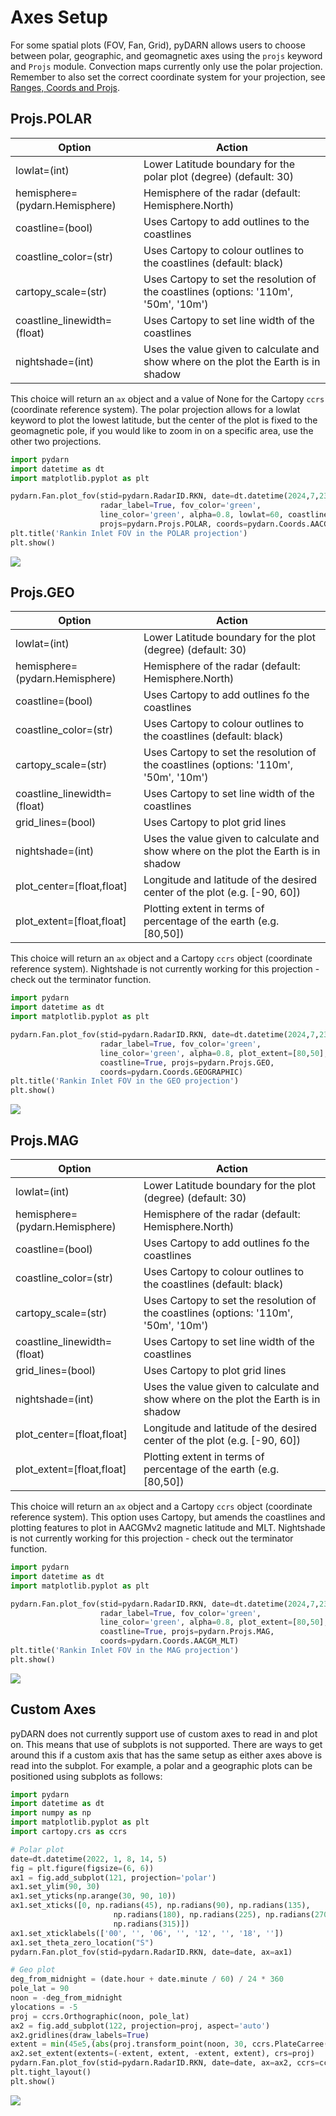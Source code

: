 # Axes Setup 

For some spatial plots (FOV, Fan, Grid), pyDARN allows users to choose between polar, 
geographic, and geomagnetic axes using the `projs` keyword and `Projs` module.
Convection maps currently only use the polar projection.
Remember to also set the correct coordinate system for your projection, see [Ranges, Coords and Projs](https://pydarn.readthedocs.io/en/main/user/coordinates/).

## Projs.POLAR 

| Option                         | Action                                                                               |
| ------------------------------ | ------------------------------------------------------------------------------------ |
| lowlat=(int)                   | Lower Latitude boundary for the polar plot (degree) (default: 30)                    |
| hemisphere=(pydarn.Hemisphere) | Hemisphere of the radar (default: Hemisphere.North)                                  |
| coastline=(bool)               | Uses Cartopy to add outlines to the coastlines                                       |
| coastline_color=(str)          | Uses Cartopy to colour outlines to the coastlines (default: black)                   |
| cartopy_scale=(str)          | Uses Cartopy to set the resolution of the coastlines (options: '110m', '50m', '10m') |
| coastline_linewidth=(float)    | Uses Cartopy to set line width of the coastlines                                     |
| nightshade=(int)               | Uses the value given to calculate and show where on the plot the Earth is in shadow  |


This choice will return an `ax` object and a value of None for the Cartopy `ccrs` (coordinate reference system).
The polar projection allows for a lowlat keyword to plot the lowest latitude, but the center of the plot is fixed to the geomagnetic pole, if you would like to zoom in on a specific area, use the other two projections.

```python
import pydarn
import datetime as dt
import matplotlib.pyplot as plt

pydarn.Fan.plot_fov(stid=pydarn.RadarID.RKN, date=dt.datetime(2024,7,23,0,0),
                    radar_label=True, fov_color='green',
                    line_color='green', alpha=0.8, lowlat=60, coastline=True,
                    projs=pydarn.Projs.POLAR, coords=pydarn.Coords.AACGM_MLT)
plt.title('Rankin Inlet FOV in the POLAR projection')
plt.show()
```

![](../imgs/axis_POLAR.png)


## Projs.GEO

| Option                         | Action                                                                               |
| ------------------------------ | ------------------------------------------------------------------------------------ |
| lowlat=(int)                   | Lower Latitude boundary for the plot (degree) (default: 30)                          |
| hemisphere=(pydarn.Hemisphere) | Hemisphere of the radar (default: Hemisphere.North)                                  |
| coastline=(bool)               | Uses Cartopy to add outlines fo the coastlines                                       |
| coastline_color=(str)          | Uses Cartopy to colour outlines to the coastlines (default: black)                   |
| cartopy_scale=(str)          | Uses Cartopy to set the resolution of the coastlines (options: '110m', '50m', '10m') |
| coastline_linewidth=(float)    | Uses Cartopy to set line width of the coastlines                                     |
| grid_lines=(bool)              | Uses Cartopy to plot grid lines                                                      |
| nightshade=(int)               | Uses the value given to calculate and show where on the plot the Earth is in shadow  |
| plot_center=[float,float]      | Longitude and latitude of the desired center of the plot (e.g. [-90, 60])            |
| plot_extent=[float,float]      | Plotting extent in terms of percentage of the earth (e.g. [80,50])                   |

This choice will return an `ax` object and a Cartopy `ccrs` object (coordinate reference system).
Nightshade is not currently working for this projection - check out the terminator function.

```python
import pydarn
import datetime as dt
import matplotlib.pyplot as plt

pydarn.Fan.plot_fov(stid=pydarn.RadarID.RKN, date=dt.datetime(2024,7,23,0,0),
                    radar_label=True, fov_color='green',
                    line_color='green', alpha=0.8, plot_extent=[80,50],
                    coastline=True, projs=pydarn.Projs.GEO,
                    coords=pydarn.Coords.GEOGRAPHIC)
plt.title('Rankin Inlet FOV in the GEO projection')
plt.show()
```

![](../imgs/axis_GEO.png)


## Projs.MAG

| Option                         | Action                                                                               |
| ------------------------------ | ------------------------------------------------------------------------------------ |
| lowlat=(int)                   | Lower Latitude boundary for the plot (degree) (default: 30)                          |
| hemisphere=(pydarn.Hemisphere) | Hemisphere of the radar (default: Hemisphere.North)                                  |
| coastline=(bool)               | Uses Cartopy to add outlines fo the coastlines                                       |
| coastline_color=(str)          | Uses Cartopy to colour outlines to the coastlines (default: black)                   |
| cartopy_scale=(str)          | Uses Cartopy to set the resolution of the coastlines (options: '110m', '50m', '10m') |
| coastline_linewidth=(float)    | Uses Cartopy to set line width of the coastlines                                     |
| grid_lines=(bool)              | Uses Cartopy to plot grid lines                                                      |
| nightshade=(int)               | Uses the value given to calculate and show where on the plot the Earth is in shadow  |
| plot_center=[float,float]      | Longitude and latitude of the desired center of the plot (e.g. [-90, 60])            |
| plot_extent=[float,float]      | Plotting extent in terms of percentage of the earth (e.g. [80,50])                   |

This choice will return an `ax` object and a Cartopy `ccrs` object (coordinate reference system).
This option uses Cartopy, but amends the coastlines and plotting features to plot in AACGMv2 magnetic latitude and MLT.
Nightshade is not currently working for this projection - check out the terminator function.

```python
import pydarn
import datetime as dt
import matplotlib.pyplot as plt

pydarn.Fan.plot_fov(stid=pydarn.RadarID.RKN, date=dt.datetime(2024,7,23,0,0),
                    radar_label=True, fov_color='green',
                    line_color='green', alpha=0.8, plot_extent=[80,50],
                    coastline=True, projs=pydarn.Projs.MAG,
                    coords=pydarn.Coords.AACGM_MLT)
plt.title('Rankin Inlet FOV in the MAG projection')
plt.show()
```

![](../imgs/axis_MAG.png)


## Custom Axes
pyDARN does not currently support use of custom axes to read in and plot on. This means
that use of subplots is not supported. There are ways to get around this if a custom axis
that has the same setup as either axes above is read into the subplot. For example, a polar
and a geographic plots can be positioned using subplots as follows:

```python
import pydarn
import datetime as dt
import numpy as np
import matplotlib.pyplot as plt 
import cartopy.crs as ccrs

# Polar plot
date=dt.datetime(2022, 1, 8, 14, 5)
fig = plt.figure(figsize=(6, 6)) 
ax1 = fig.add_subplot(121, projection='polar')
ax1.set_ylim(90, 30)
ax1.set_yticks(np.arange(30, 90, 10))
ax1.set_xticks([0, np.radians(45), np.radians(90), np.radians(135),
                       np.radians(180), np.radians(225), np.radians(270),
                       np.radians(315)])
ax1.set_xticklabels(['00', '', '06', '', '12', '', '18', ''])
ax1.set_theta_zero_location("S")
pydarn.Fan.plot_fov(stid=pydarn.RadarID.RKN, date=date, ax=ax1)

# Geo plot
deg_from_midnight = (date.hour + date.minute / 60) / 24 * 360
pole_lat = 90
noon = -deg_from_midnight
ylocations = -5
proj = ccrs.Orthographic(noon, pole_lat)
ax2 = fig.add_subplot(122, projection=proj, aspect='auto')
ax2.gridlines(draw_labels=True)
extent = min(45e5,(abs(proj.transform_point(noon, 30, ccrs.PlateCarree())[1])))
ax2.set_extent(extents=(-extent, extent, -extent, extent), crs=proj)
pydarn.Fan.plot_fov(stid=pydarn.RadarID.RKN, date=date, ax=ax2, ccrs=ccrs, coords=pydarn.Coords.GEOGRAPHIC, projs=pydarn.Projs.GEO)
plt.tight_layout()
plt.show()
```

![](../imgs/subplots.png)
